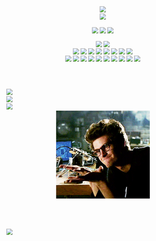 <!--Head-->
<div align="center">
  <img src="https://capsule-render.vercel.app/api?type=transparent&fontColor=ffffff&text=Whatever%20you%20can%20imagine&height=150&fontSize=60&desc=I%20can%20create&descAlignY=90&animation=blink" />
  </br>
  <img src="https://github.com/AndaMiro/AndaMiro/blob/main/imgs/Whateveryoucanimagine.gif?raw=true" />
</div>

</br>

<!--BOBY-->
<!--Mini Badges -->
<div align="center">
  <!--Profile-->
  <img src="https://img.shields.io/github/followers/AndaMiro.svg?style=social&label=Follow&maxAge=2592000" />
  <a href="http://github.com/AndaMiro"><img src="https://img.shields.io/badge/-AndaMiro-grey?style=flat&logo=github&logoColor=white" /></a>
  <img src="https://img.shields.io/badge/License-GPL-blue.svg" />
  </br></br>
  <!--Os-->
  <a href="https://www.microsoft.com/ko-kr/windows"><img src="https://img.shields.io/static/v1?style=for-the-badge&message=Windows&color=0078D6&logo=Windows&logoColor=FFFFFF&label=" /></a>
  <a href="https://www.linux.org"><img src="https://img.shields.io/static/v1?style=for-the-badge&message=Linux&color=222222&logo=Linux&logoColor=FCC624&label=" /></a>
  </br>
  <!--Languages-->
  <a href="https://www.php.net"><img src="https://img.shields.io/static/v1?style=for-the-badge&message=PHP&color=777BB4&logo=PHP&logoColor=FFFFFF&label=" /></a>
  <a href="https://learn.microsoft.com/ko-kr/cpp/cpp"><img src="https://img.shields.io/static/v1?style=for-the-badge&message=C%2B%2B&color=00599C&logo=C%2B%2B&logoColor=FFFFFF&label=" /></a>
  <a href="https://learn.microsoft.com/ko-kr/cpp/c-language/c-language-reference"><img src="https://img.shields.io/static/v1?style=for-the-badge&message=C&color=222222&logo=C&logoColor=A8B9CC&label=" /></a>
  <a href="https://www.python.org"><img src="https://img.shields.io/static/v1?style=for-the-badge&message=Python&color=3776AB&logo=Python&logoColor=FFFFFF&label=" /></a>
  <a href="https://learn.microsoft.com/ko-kr/dotnet/csharp"><img src="https://img.shields.io/static/v1?style=for-the-badge&message=C+Sharp&color=239120&logo=C+Sharp&logoColor=FFFFFF&label=" /></a>
  <a href="https://www.java.com"><img src="https://img.shields.io/static/v1?style=for-the-badge&message=Java&color=ff3730&label=" /></a>
  <a href="https://www.ruby-lang.org"><img src="https://img.shields.io/static/v1?style=for-the-badge&message=Ruby&color=CC342D&logo=Ruby&logoColor=FFFFFF&label=" /></a>
  <a href="https://html.spec.whatwg.org"><img src="https://img.shields.io/static/v1?style=for-the-badge&message=HTML5&color=E34F26&logo=HTML5&logoColor=FFFFFF&label=" /></a>
  </br>
  <!--Editors-->
  <a href="https://github.blog/2022-06-08-sunsetting-atom"><img src="https://img.shields.io/static/v1?style=for-the-badge&message=Atom&color=66595C&logo=Atom&logoColor=FFFFFF&label=" /></a>
  <a href="https://filezilla-project.org"><img src="https://img.shields.io/static/v1?style=for-the-badge&message=FileZilla&color=BF0000&logo=FileZilla&logoColor=FFFFFF&label=" /></a>
  <a href="https://www.putty.org"><img src="https://img.shields.io/static/v1?style=for-the-badge&message=Putty&color=f7df1e&label=" /></a>
  <a href="https://visualstudio.microsoft.com"><img src="https://img.shields.io/static/v1?style=for-the-badge&message=Visual+Studio&color=5C2D91&logo=Visual+Studio&logoColor=FFFFFF&label=" /></a>
  <a href="https://code.visualstudio.com"><img src="https://img.shields.io/static/v1?style=for-the-badge&message=Visual+Studio+Code&color=007ACC&logo=Visual+Studio+Code&logoColor=FFFFFF&label=" /></a>
  <a href="https://eclipseide.org"><img src="https://img.shields.io/static/v1?style=for-the-badge&message=Eclipse+IDE&color=2C2255&logo=Eclipse+IDE&logoColor=FFFFFF&label=" /></a>
  <a href="https://www.jetbrains.com/ko-kr/pycharm"><img src="https://img.shields.io/static/v1?style=for-the-badge&message=PyCharm&color=000000&logo=PyCharm&logoColor=FFFFFF&label=" /></a>
  <a href="https://www.anaconda.com"><img src="https://img.shields.io/static/v1?style=for-the-badge&message=Anaconda&color=44A833&logo=Anaconda&logoColor=FFFFFF&label=" /></a>
  <a href="https://www.arduino.cc"><img src="https://img.shields.io/static/v1?style=for-the-badge&message=Arduino&color=00979D&logo=Arduino&logoColor=FFFFFF&label=" /></a>
  <a href="https://google.com"><img src="https://img.shields.io/static/v1?style=for-the-badge&message=Google,+he's+a+god.&color=4285F4&logo=Google&logoColor=FFFFFF&label=" /></a>
  </br></br></br></br></br>
  <!--Github Status-->
  <div>
    <div align="left">
      <img src="https://github-profile-trophy.vercel.app/?username=AndaMiro&row=1" />
      </br>
      <img src="https://github-readme-stats.vercel.app/api?username=AndaMiro&locale=kr&ayout=compact&bg_color=1c1c1c&title_color=a3a3a3&text_color=15ff00&hide_border=true&show_icons=true" />
      </br>
      <img src="https://github-readme-stats.vercel.app/api/top-langs/?username=AndaMiro&locale=kr&layout=compact&bg_color=1c1c1c&title_color=a3a3a3&text_color=15ff00&hide_border=true&show_icons=true" />
    </div>
    <div><img align="top" src="https://github.com/AndaMiro/AndaMiro/blob/main/imgs/Lookatmyhistory.gif?raw=true" /></div>
  </div>
</div>

</br></br></br>

<!--Backjoon Status -->
<div>
  <a href="https://github.com/AndaMiro"><img src="https://mazassumnida.wtf/api/v2/generate_badge?boj=andamiro&link=https://github.com/AndaMiro" /></a>
</div>

<!--
**AndaMiro/AndaMiro** is a ✨ _special_ ✨ repository because its `README.md` (this file) appears on your GitHub profile.

Here are some ideas to get you started:

- 🔭 I’m currently working on ...
- 🌱 I’m currently learning ...
- 👯 I’m looking to collaborate on ...
- 🤔 I’m looking for help with ...
- 💬 Ask me about ...
- 📫 How to reach me: ...
- 😄 Pronouns: ...
- ⚡ Fun fact: ...
-->
